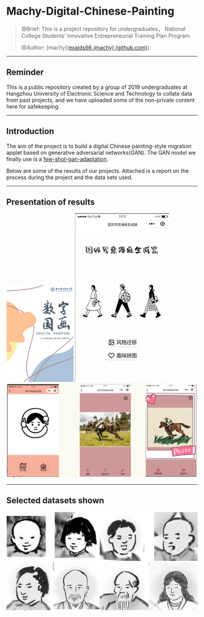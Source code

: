 # Machy-Digital-Chinese-Painting
> @Brief: This is a project repository for undergraduates， National College Students’ Innovative Entrepreneurial Training Plan Program. 
>
> @Author: [machy]([exaids66 (machy) (github.com)](https://github.com/exaids66))

****

## Reminder

This is a public repository created by a group of 2019 undergraduates at Hangzhou University of Electronic Science and Technology to collate data from past projects, and we have uploaded some of the non-private content here for safekeeping.

****

## Introduction

The aim of the project is to build a digital Chinese painting-style migration applet based on generative adversarial networks(GAN). The GAN model we finally use is a [few-shot-gan-adaptation](https://github.com/utkarshojha/few-shot-gan-adaptation).

Below are some of the results of our projects. Attached is a report on the process during the project and the data sets used.

****

## Presentation of results



<img src="https://raw.githubusercontent.com/exaids66/imgs/main/images/szgh.png" alt="szgh" style="zoom:25%;" />                                <img src="https://raw.githubusercontent.com/exaids66/imgs/main/images/11.png" alt="11" style="zoom: 50%;" /><img src="https://raw.githubusercontent.com/exaids66/imgs/main/images/12.png" alt="12"  />

****

## Selected datasets shown

![13](https://raw.githubusercontent.com/exaids66/imgs/main/images/13.png)
